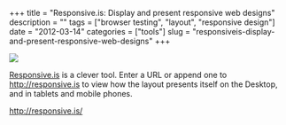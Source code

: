 +++
title = "Responsive.is: Display and present responsive web designs"
description = ""
tags = ["browser testing", "layout", "responsive design"]
date = "2012-03-14"
categories = ["tools"]
slug = "responsiveis-display-and-present-responsive-web-designs"
+++


<div class="tool-screenshot mb1"><a href="http://responsive.is/"><img id='bluga-thumbnail-2688' class='bluga-thumbnail custom' src='http://media.konigi.com/bluga/
wt522fb9445b9db_custom.jpg'/></a></div><p><a href="http://responsive.is/">Responsive.is</a> is a clever tool. Enter a URL or append one to <a href="http://responsive.is/" title="http://responsive.is"><a href="http://responsive.is/">http://responsive.is</a></a> to view how the layout presents itself on the Desktop, and in tablets and mobile phones.</p>

  
<p><a href="http://responsive.is/">http://responsive.is/</a></p>
      
